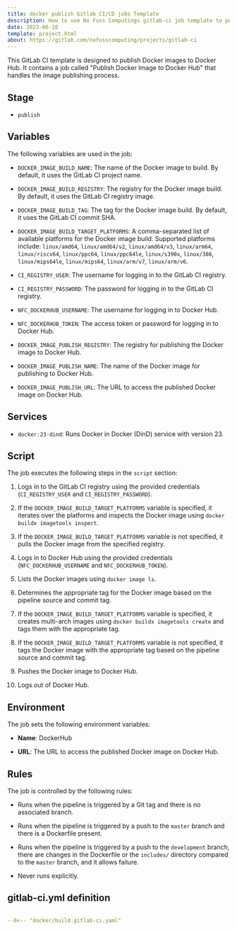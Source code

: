 ```yaml
---
title: docker publish Gitlab CI/CD jobs Template
description: How to use No Fuss Computings gitlab-ci job template to publish a docker image to docker hub.
date: 2023-06-10
template: project.html
about: https://gitlab.com/nofusscomputing/projects/gitlab-ci
---
```


This GitLab CI template is designed to publish Docker images to Docker Hub. It contains a job called "Publish Docker Image to Docker Hub" that handles the image publishing process.


## Stage

- `publish`


## Variables

The following variables are used in the job:

- `DOCKER_IMAGE_BUILD_NAME`: The name of the Docker image to build. By default, it uses the GitLab CI project name.

- `DOCKER_IMAGE_BUILD_REGISTRY`: The registry for the Docker image build. By default, it uses the GitLab CI registry image.

- `DOCKER_IMAGE_BUILD_TAG`: The tag for the Docker image build. By default, it uses the GitLab CI commit SHA.

- `DOCKER_IMAGE_BUILD_TARGET_PLATFORMS`: A comma-separated list of available platforms for the Docker image build. Supported platforms include: `linux/amd64`, `linux/amd64/v2`, `linux/amd64/v3`, `linux/arm64`, `linux/riscv64`, `linux/ppc64`, `linux/ppc64le`, `linux/s390x`, `linux/386`, `linux/mips64le`, `linux/mips64`, `linux/arm/v7`, `linux/arm/v6`.

- `CI_REGISTRY_USER`: The username for logging in to the GitLab CI registry.

- `CI_REGISTRY_PASSWORD`: The password for logging in to the GitLab CI registry.

- `NFC_DOCKERHUB_USERNAME`: The username for logging in to Docker Hub.

- `NFC_DOCKERHUB_TOKEN`: The access token or password for logging in to Docker Hub.

- `DOCKER_IMAGE_PUBLISH_REGISTRY`: The registry for publishing the Docker image to Docker Hub.

- `DOCKER_IMAGE_PUBLISH_NAME`: The name of the Docker image for publishing to Docker Hub.

- `DOCKER_IMAGE_PUBLISH_URL`: The URL to access the published Docker image on Docker Hub.


## Services

- `docker:23-dind`: Runs Docker in Docker (DinD) service with version 23.


## Script

The job executes the following steps in the `script` section:

1. Logs in to the GitLab CI registry using the provided credentials (`CI_REGISTRY_USER` and `CI_REGISTRY_PASSWORD`).

2. If the `DOCKER_IMAGE_BUILD_TARGET_PLATFORMS` variable is specified, it iterates over the platforms and inspects the Docker image using `docker buildx imagetools inspect`.

3. If the `DOCKER_IMAGE_BUILD_TARGET_PLATFORMS` variable is not specified, it pulls the Docker image from the specified registry.

4. Logs in to Docker Hub using the provided credentials (`NFC_DOCKERHUB_USERNAME` and `NFC_DOCKERHUB_TOKEN`).

5. Lists the Docker images using `docker image ls`.

6. Determines the appropriate tag for the Docker image based on the pipeline source and commit tag.

7. If the `DOCKER_IMAGE_BUILD_TARGET_PLATFORMS` variable is specified, it creates multi-arch images using `docker buildx imagetools create` and tags them with the appropriate tag.

8. If the `DOCKER_IMAGE_BUILD_TARGET_PLATFORMS` variable is not specified, it tags the Docker image with the appropriate tag based on the pipeline source and commit tag.

9. Pushes the Docker image to Docker Hub.

10. Logs out of Docker Hub.


## Environment

The job sets the following environment variables:

- **Name**: DockerHub

- **URL**: The URL to access the published Docker image on Docker Hub.


## Rules

The job is controlled by the following rules:

- Runs when the pipeline is triggered by a Git tag and there is no associated branch.

- Runs when the pipeline is triggered by a push to the `master` branch and there is a Dockerfile present.

- Runs when the pipeline is triggered by a push to the `development` branch, there are changes in the Dockerfile or the `includes/` directory compared to the `master` branch, and it allows failure.

- Never runs explicitly.


## gitlab-ci.yml definition

``` yaml title=".gitlab-ci.yml" linenums="1"

--8<-- "docker/build.gitlab-ci.yaml"

```
